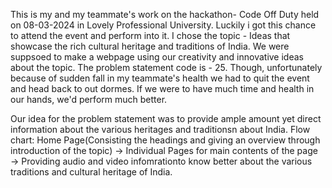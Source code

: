This is my and my teammate's work on the hackathon- Code Off Duty held on 08-03-2024 in Lovely Professional University. 
Luckily i got this chance to attend the event and perform into it. 
I chose the topic - Ideas that showcase the rich cultural heritage and traditions of India. 
We were suppsoed to make a webpage using our creativity and innovative ideas about the topic.
The problem statement code is - 25.
Though, unfortunately because of sudden fall in my teammate's health we had to quit the event and head back to out dormes.
If we were to have much time and health in our hands, we'd perform much better.

Our idea for the problem statement was to provide ample amount yet direct information about the various heritages and traditionsn about India. 
Flow chart:
Home Page(Consisting the headings and giving an overview through introduction of the topic) → Individual Pages for main contents of the page → Providing audio and video infomrationto know better about the various traditions and cultural heritage of India.
